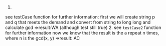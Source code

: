 1.
see testCase function for further information:
first we will create string p and q that meets the demand and convert from string to long long and calculate gcd
=>result:WA (although test still true)
2.
see `testCase2` function for further information
now we know that the result is the a repeat n times, where n is the gcd(x, y)
=>result: AC